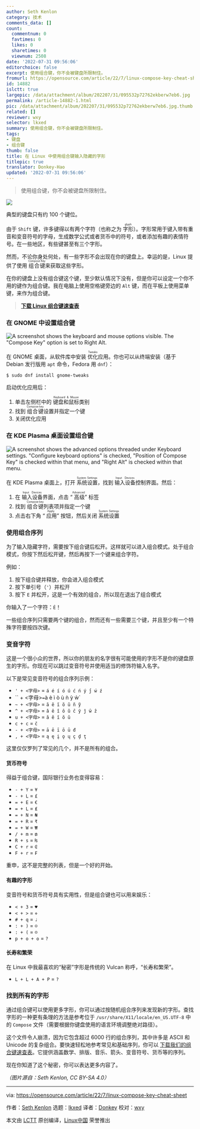```yaml
---
author: Seth Kenlon
category: 技术
comments_data: []
count:
  commentnum: 0
  favtimes: 0
  likes: 0
  sharetimes: 0
  viewnum: 2508
date: '2022-07-31 09:56:06'
editorchoice: false
excerpt: 使用组合键，你不会被键盘所限制住。
fromurl: https://opensource.com/article/22/7/linux-compose-key-cheat-sheet
id: 14882
islctt: true
largepic: /data/attachment/album/202207/31/095532p72762ekberw7eb6.jpg
permalink: /article-14882-1.html
pic: /data/attachment/album/202207/31/095532p72762ekberw7eb6.jpg.thumb.jpg
related: []
reviewer: wxy
selector: lkxed
summary: 使用组合键，你不会被键盘所限制住。
tags:
- 键盘
- 组合键
thumb: false
title: 在 Linux 中使用组合键输入隐藏的字形
titlepic: true
translator: Donkey-Hao
updated: '2022-07-31 09:56:06'
---
```



> 
> 使用组合键，你不会被键盘所限制住。
> 
> 
> 


![](/data/attachment/album/202207/31/095532p72762ekberw7eb6.jpg)


典型的键盘只有约 100 个键位。


由于 `Shift` 键，许多键得以有两个字符（也称之为 <ruby> 字形 <rt>  glyph </rt></ruby>）。字形常用于键入带有重音和变音符号的字母，生成数学公式或者货币中的符号，或者添加有趣的表情符号。在一些地区，有些键甚至有三个字形。


然而，不论你身处何处，有一些字形不会出现在你的键盘上。幸运的是，Linux 提供了使用 <ruby> 组合键 <rt>  Compose Key </rt></ruby> 来获取这些字形。


在你的键盘上没有组合键这个键，至少默认情况下没有，但是你可以设定一个你不用的键作为组合键。我在电脑上使用空格键旁边的 `Alt` 键，而在平板上使用菜单键，来作为组合键。



> 
> **[下载 Linux 组合键速查表](https://opensource.com/downloads/linux-compose-key-cheat-sheet)**
> 
> 
> 


### 在 GNOME 中设置组合键


![A screenshot shows the keyboard and mouse options visible. The "Compose Key" option is set to Right Alt.](/data/attachment/album/202207/31/095607afy1i18xwx5etvke.jpg)


在 GNOME 桌面，从软件库中安装 <ruby> 优化 <rt>  Tweaks </rt></ruby> 应用。你也可以从终端安装（基于 Debian 发行版用 `apt` 命令，Fedora 用 `dnf`）：



```
$ sudo dnf install gnome-tweaks

```

启动优化应用后：


1. 单击左侧栏中的 <ruby> 键盘和鼠标 <rt>  Keyboard &amp; Mouse </rt></ruby>类别
2. 找到 <ruby> 组合键 <rt>  Compose key </rt></ruby> 设置并指定一个键
3. 关闭优化应用


### 在 KDE Plasma 桌面设置组合键


![A screenshot shows the advanced options threaded under Keyboard settings. "Configure keyboard options" is checked, "Position of Compose Key" is checked within that menu, and "Right Alt" is checked within that menu.](/data/attachment/album/202207/31/095607pqxfxv99r2xx20sj.jpg)


在 KDE Plasma 桌面上，打开 <ruby> 系统设置 <rt>  System Settings </rt></ruby>，找到 <ruby> 输入设备 <rt>  Input Devices </rt></ruby> 控制界面。然后：


1. 在 <ruby> 输入设备 <rt>  Input Devices </rt></ruby> 界面，点击 “<ruby> 高级 <rt>  Advanced </rt></ruby>” 标签
2. 找到 <ruby> 组合键 <rt>  Compose key </rt></ruby> 列表项并指定一个键
3. 点击右下角 “<ruby> 应用 <rt>  Apply </rt></ruby>” 按钮，然后关闭 <ruby> 系统设置 <rt>  System Settings </rt></ruby>


### 使用组合序列


为了输入隐藏字符，需要按下组合键后松开。这样就可以进入组合模式。处于组合模式，你按下然后松开键，然后再按下一个键来组合字符。


例如：


1. 按下组合键并释放，你会进入组合模式
2. 按下单引号（`'`）并松开
3. 按下 `E` 并松开，这是一个有效的组合，所以现在退出了组合模式


你输入了一个字符：`É`！


一些组合序列只需要两个键的组合，然而还有一些需要三个键，并且至少有一个特殊字符要按四次键。


### 变音字符


这是一个很小众的世界，所以你的朋友的名字很有可能使用的字形不是你的键盘原生的字形。你现在可以跳过变音符号并使用适当的修饰符输入名字。


以下是常见变音符号的组合序列示例：


* `' + <字母>` = `á é í ó ú ć ń ý j́́ ẃ ź`
* `` + <字母>` = `à è ì ò ù ǹ ỳ ẁ`
* `~ + <字母>` = `ã ẽ ĩ õ ũ ñ ỹ`
* `^ + <字母>` = `â ê î ô û ĉ ŷ ĵ ŵ ẑ`
* `u + <字母>` = `ă ĕ ĭ ŏ ŭ`
* `c + c` = `č`
* `- + <字母>` = `ā ē ī ō ū đ`
* `, + <字母>` = `ą ę į ǫ ų ç ḑ ţ`


这里仅仅罗列了常见的几个，并不是所有的组合。


#### 货币符号


得益于组合键，国际银行业务也变得容易：


* `- + Y` = `¥`
* `- + L` = `£`
* `= + E` = `€`
* `= + L` = `₤`
* `= + N` = `₦`
* `= + R` = `₹`
* `= + W` = `₩`
* `/ + m` = `₥`
* `R + s` = `₨`
* `C + r` = `₢`
* `F + r` = `₣`


重申，这不是完整的列表，但是一个好的开始。


#### 有趣的字形


变音符号和货币符号具有实用性，但是组合键也可以用来娱乐：


* `< + 3` = `♥`
* `< + >` = `⋄`
* `# + q` = `♩`
* `: + )` = `☺`
* `: + (` = `☹`
* `p + o + o` = `?`


#### 长寿和繁荣


在 Linux 中我最喜欢的“秘密”字形是传统的 Vulcan 称呼，“长寿和繁荣”。


* `L + L + A + P` = `?`


### 找到所有的字形


通过组合键可以使用更多字形，你可以通过按随机组合序列来发现新的字形。查找字形的一种更有条理的方法是参考位于 `/usr/share/X11/locale/en_US.UTF-8` 中的 `Compose` 文件（需要根据你键盘使用的语言环境调整绝对路径）。


这个文件令人崩溃，因为它包含超过 6000 行的组合序列，其中许多是 ASCII 和 Unicode 的复杂组合。要快速轻松地参考常见和基础序列，你可以 [下载我们的组合键速查表](https://opensource.com/downloads/linux-compose-key-cheat-sheet)。它提供涵盖数学、排版、音乐、箭头、变音符号、货币等的序列。


现在你知道了这个秘密，你可以表达更多内容了。


*（图片源自：Seth Kenlon, CC BY-SA 4.0）*




---


via: <https://opensource.com/article/22/7/linux-compose-key-cheat-sheet>


作者：[Seth Kenlon](https://opensource.com/users/seth) 选题：[lkxed](https://github.com/lkxed) 译者：[Donkey](https://github.com/Donkey-Hao) 校对：[wxy](https://github.com/wxy)


本文由 [LCTT](https://github.com/LCTT/TranslateProject) 原创编译，[Linux中国](https://linux.cn/) 荣誉推出